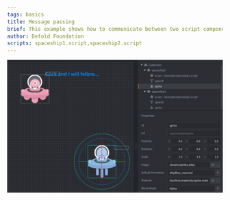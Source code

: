 ```yaml
---
tags: basics
title: Message passing
brief: This example shows how to communicate between two script components in two separate game objects.
author: Defold Foundation
scripts: spaceship1.script,spaceship2.script
---
```


![message passing](message_passing.png)
